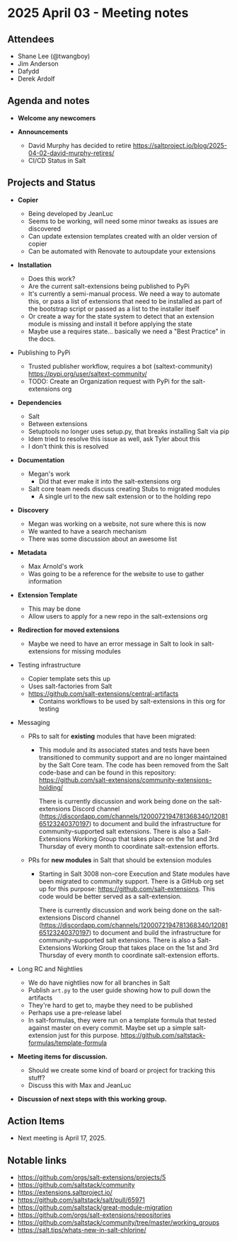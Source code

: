 # 2025 April 03 - Meeting notes

## Attendees
  - Shane Lee (@twangboy)
  - Jim Anderson
  - Dafydd
  - Derek Ardolf

## Agenda and notes

- **Welcome any newcomers**

- **Announcements**
  - David Murphy has decided to retire
    https://saltproject.io/blog/2025-04-02-david-murphy-retires/
  - CI/CD Status in Salt

## Projects and Status
- **Copier**
  - Being developed by JeanLuc
  - Seems to be working, will need some minor tweaks as issues are discovered
  - Can update extension templates created with an older version of copier
  - Can be automated with Renovate to autoupdate your extensions
- **Installation**
  - Does this work?
  - Are the current salt-extensions being published to PyPi
  - It's currently a semi-manual process. We need a way to automate this, or
    pass a list of extensions that need to be installed as part of the bootstrap
    script or passed as a list to the installer itself
  - Or create a way for the state system to detect that an extension module is
    missing and install it before applying the state
  - Maybe use a requires state... basically we need a "Best Practice" in the
    docs.
- Publishing to PyPi
  - Trusted publisher workflow, requires a bot (saltext-community)
    https://pypi.org/user/saltext-community/
  - TODO: Create an Organization request with PyPi for the salt-extensions org
- **Dependencies**
  - Salt
  - Between extensions
  - Setuptools no longer uses setup.py, that breaks installing Salt via pip
  - Idem tried to resolve this issue as well, ask Tyler about this
  - I don't think this is resolved
- **Documentation**
  - Megan's work
    - Did that ever make it into the salt-extensions org
  - Salt core team needs discuss creating Stubs to migrated modules
    - A single url to the new salt extension or to the holding repo
- **Discovery**
  - Megan was working on a website, not sure where this is now
  - We wanted to have a search mechanism
  - There was some discussion about an awesome list
- **Metadata**
  - Max Arnold's work
  - Was going to be a reference for the website to use to gather information
- **Extension Template**
  - This may be done
  - Allow users to apply for a new repo in the salt-extensions org
- **Redirection for moved extensions**
  - Maybe we need to have an error message in Salt to look in salt-extensions
    for missing modules
- Testing infrastructure
  - Copier template sets this up
  - Uses salt-factories from Salt
  - https://github.com/salt-extensions/central-artifacts
    - Contains workflows to be used by salt-extensions in this org for testing
- Messaging
  - PRs to salt for **existing** modules that have been migrated:
    - This module and its associated states and tests have been transitioned to
      community support and are no longer maintained by the Salt Core team. The
      code has been removed from the Salt code-base and can be found in this
      repository: https://github.com/salt-extensions/community-extensions-holding/
    
      There is currently discussion and work being done on the salt-extensions
      Discord channel (https://discordapp.com/channels/1200072194781368340/1208165123240370197)
      to document and build the infrastructure for community-supported salt
      extensions. There is also a Salt-Extensions Working Group that takes place
      on the 1st and 3rd Thursday of every month to coordinate salt-extension
      efforts.

  - PRs for **new modules** in Salt that should be extension modules
    - Starting in Salt 3008 non-core Execution and State modules have been
      migrated to community support. There is a GitHub org set up for this
      purpose: https://github.com/salt-extensions. This code would be better
      served as a salt-extension.

      There is currently discussion and work being done on the salt-extensions
      Discord channel (https://discordapp.com/channels/1200072194781368340/1208165123240370197)
      to document and build the infrastructure for community-supported salt
      extensions. There is also a Salt-Extensions Working Group that takes place
      on the 1st and 3rd Thursday of every month to coordinate salt-extension
      efforts.

- Long RC and Nightlies
  - We do have nightlies now for all branches in Salt
  - Publish `art.py` to the user guide showing how to pull down the artifacts
  - They're hard to get to, maybe they need to be published
  - Perhaps use a pre-release label
  - In salt-formulas, they were run on a template formula that tested against
    master on every commit. Maybe set up a simple salt-extension just for this 
    purpose.
    https://github.com/saltstack-formulas/template-formula

- **Meeting items for discussion.**
  - Should we create some kind of board or project for tracking this stuff?
  - Discuss this with Max and JeanLuc

- **Discussion of next steps with this working group.**

## Action Items

- Next meeting is April 17, 2025.

## Notable links

- https://github.com/orgs/salt-extensions/projects/5
- https://github.com/saltstack/community
- https://extensions.saltproject.io/
- https://github.com/saltstack/salt/pull/65971
- https://github.com/saltstack/great-module-migration
- https://github.com/orgs/salt-extensions/repositories
- https://github.com/saltstack/community/tree/master/working_groups
- https://salt.tips/whats-new-in-salt-chlorine/
